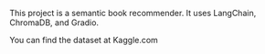 This project is a semantic book recommender.
It uses LangChain, ChromaDB, and Gradio.

You can find the dataset at Kaggle.com
